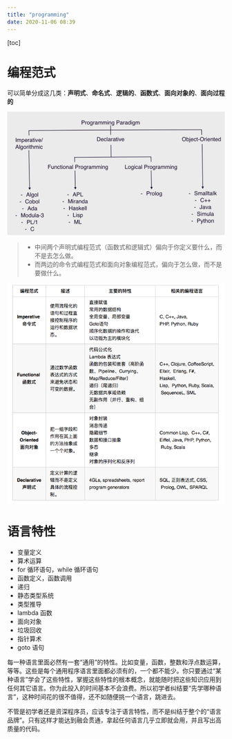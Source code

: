 ```yaml
---
title: "programming"
date: 2020-11-06 08:39
---
```

[toc]



# 编程范式

可以简单分成这几类：**声明式**、**命名式**、**逻辑的**、**函数式**、**面向对象的**、**面向过程的**



![image-20201106084312854](programming.assets/image-20201106084312854.png)

> - 中间两个声明式编程范式（函数式和逻辑式）偏向于你定义要什么，而不是去怎么做。
> - 而两边的命令式编程范式和面向对象编程范式，偏向于怎么做，而不是要做什么。



![img](programming.assets/fcd2780bcb35c17e475eedb94b1f66ab.png)





# 语言特性

- 变量定义
- 算术运算
- for 循环语句，while 循环语句
- 函数定义，函数调用
- 递归
- 静态类型系统
- 类型推导
- lambda 函数
- 面向对象
- 垃圾回收
- 指针算术
- goto 语句



每一种语言里面必然有一套“通用”的特性。比如变量，函数，整数和浮点数运算，等等。这些是每个通用程序语言里面都必须有的，一个都不能少。你只要通过“某种语言”学会了这些特性，掌握这些特性的根本概念，就能随时把这些知识应用到任何其它语言。你为此投入的时间基本不会浪费。所以初学者纠结要“先学哪种语言”，这种时间花的很不值得，还不如随便挑一个语言，跳进去。

不管是初学者还是资深程序员，应该专注于语言特性，而不是纠结于整个的“语言品牌”。只有这样才能达到融会贯通，拿起任何语言几乎立即就会用，并且写出高质量的代码。

